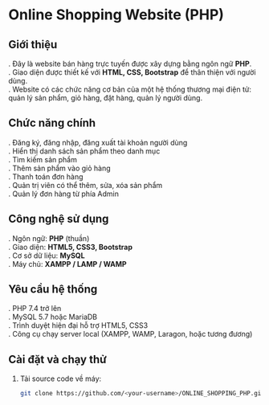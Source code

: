 # Online Shopping Website (PHP)

## Giới thiệu
. Đây là website bán hàng trực tuyến được xây dựng bằng ngôn ngữ **PHP**.  
. Giao diện được thiết kế với **HTML, CSS, Bootstrap** để thân thiện với người dùng.  
. Website có các chức năng cơ bản của một hệ thống thương mại điện tử: quản lý sản phẩm, giỏ hàng, đặt hàng, quản lý người dùng.  

## Chức năng chính
. Đăng ký, đăng nhập, đăng xuất tài khoản người dùng  
. Hiển thị danh sách sản phẩm theo danh mục  
. Tìm kiếm sản phẩm  
. Thêm sản phẩm vào giỏ hàng  
. Thanh toán đơn hàng  
. Quản trị viên có thể thêm, sửa, xóa sản phẩm  
. Quản lý đơn hàng từ phía Admin  

## Công nghệ sử dụng
. Ngôn ngữ: **PHP** (thuần)  
. Giao diện: **HTML5, CSS3, Bootstrap**  
. Cơ sở dữ liệu: **MySQL**  
. Máy chủ: **XAMPP / LAMP / WAMP**  

## Yêu cầu hệ thống
. PHP 7.4 trở lên  
. MySQL 5.7 hoặc MariaDB  
. Trình duyệt hiện đại hỗ trợ HTML5, CSS3  
. Công cụ chạy server local (XAMPP, WAMP, Laragon, hoặc tương đương)  

## Cài đặt và chạy thử
1. Tải source code về máy:  
   ```bash
   git clone https://github.com/<your-username>/ONLINE_SHOPPING_PHP.git
